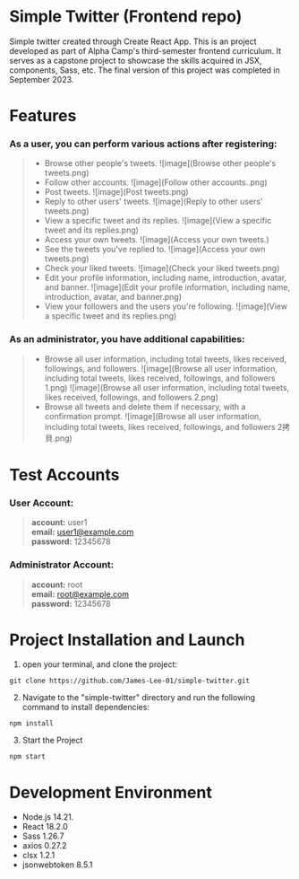 # Simple Twitter (Frontend repo)
Simple twitter created through Create React App. This is an project developed as part of Alpha Camp's third-semester frontend curriculum. It serves as a capstone project to showcase the skills acquired in JSX, components, Sass, etc. The final version of this project was completed in September 2023.

# Features
### As a user, you can perform various actions after registering:
> * Browse other people's tweets.
![image](Browse other people's tweets.png)
> * Follow other accounts.
![image](Follow other accounts..png)
> * Post tweets.
![image](Post tweets.png)
> * Reply to other users' tweets.
![image](Reply to other users' tweets.png)
> * View a specific tweet and its replies.
![image](View a specific tweet and its replies.png)
> * Access your own tweets.
![image](Access your own tweets.)
> * See the tweets you've replied to.
![image](Access your own tweets.png)
> * Check your liked tweets.
![image](Check your liked tweets.png)
> * Edit your profile information, including name, introduction, avatar, and banner.
![image](Edit your profile information, including name, introduction, avatar, and banner.png)
> * View your followers and the users you're following.
![image](View a specific tweet and its replies.png)

### As an administrator, you have additional capabilities:
> * Browse all user information, including total tweets, likes received, followings, and followers.
![image](Browse all user information, including total tweets, likes received, followings, and followers 1.png)
![image](Browse all user information, including total tweets, likes received, followings, and followers 2.png)
> * Browse all tweets and delete them if necessary, with a confirmation prompt.
![image](Browse all user information, including total tweets, likes received, followings, and followers 2拷貝.png)

# Test Accounts
### User Account:
> **account:** user1<br>
> **email:** user1@example.com<br>
> **password:** 12345678
### Administrator Account:
> **account:** root<br>
> **email:** root@example.com<br>
> **password:** 12345678

# Project Installation and Launch
1. open your terminal, and clone the project:
```
git clone https://github.com/James-Lee-01/simple-twitter.git
```
2. Navigate to the "simple-twitter" directory and run the following command to install dependencies:
```
npm install
```
3. Start the Project
```
npm start
```

# Development Environment
* Node.js 14.21.
* React 18.2.0
* Sass 1.26.7
* axios 0.27.2
* clsx 1.2.1
* jsonwebtoken 8.5.1